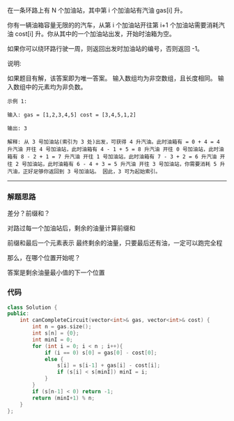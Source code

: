 在一条环路上有 N 个加油站，其中第 i 个加油站有汽油 gas[i] 升。

你有一辆油箱容量无限的的汽车，从第 i 个加油站开往第 i+1 个加油站需要消耗汽油 cost[i] 升。你从其中的一个加油站出发，开始时油箱为空。

如果你可以绕环路行驶一周，则返回出发时加油站的编号，否则返回 -1。

说明:

如果题目有解，该答案即为唯一答案。
输入数组均为非空数组，且长度相同。
输入数组中的元素均为非负数。

```case
示例 1:

输入: gas = [1,2,3,4,5] cost = [3,4,5,1,2]

输出: 3

解释: 从 3 号加油站(索引为 3 处)出发，可获得 4 升汽油。此时油箱有 = 0 + 4 = 4 升汽油 开往 4 号加油站，此时油箱有 4 - 1 + 5 = 8 升汽油 开往 0 号加油站，此时油箱有 8 - 2 + 1 = 7 升汽油 开往 1 号加油站，此时油箱有 7 - 3 + 2 = 6 升汽油 开往 2 号加油站，此时油箱有 6 - 4 + 3 = 5 升汽油 开往 3 号加油站，你需要消耗 5 升汽油，正好足够你返回到 3 号加油站。 因此，3 可为起始索引。

```

---

### 解题思路

差分？前缀和？

对路过每一个加油站后，剩余的油量计算前缀和

前缀和最后一个元素表示 最终剩余的油量，只要最后还有油，一定可以跑完全程

那么，在哪个位置开始呢？

答案是剩余油量最小值的下一个位置

### 代码

```cpp
class Solution {
public:
    int canCompleteCircuit(vector<int>& gas, vector<int>& cost) {
        int n = gas.size();
        int s[n] = {0};
        int minI = 0;
        for (int i = 0; i < n ; i++){
            if (i == 0) s[0] = gas[0] - cost[0];
            else {
                s[i] = s[i-1] + gas[i] - cost[i];
                if (s[i] < s[minI]) minI = i;
            }
        }
        if (s[n-1] < 0) return -1;
        return (minI+1) % n;
    }
};
```
